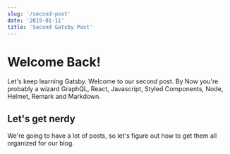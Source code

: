 ```yaml
---
slug: '/second-post'
date: '2019-01-11'
title: 'Second Gatsby Post'
---
```


# Welcome Back!

Let's keep learning Gatsby. Welcome to our second post. By Now you're probably a wizard GraphQL, React, Javascript, Styled Components, Node, Helmet, Remark and Markdown.

## Let's get nerdy

We're going to have a lot of posts, so let's figure out how to get them all organized for our blog.
